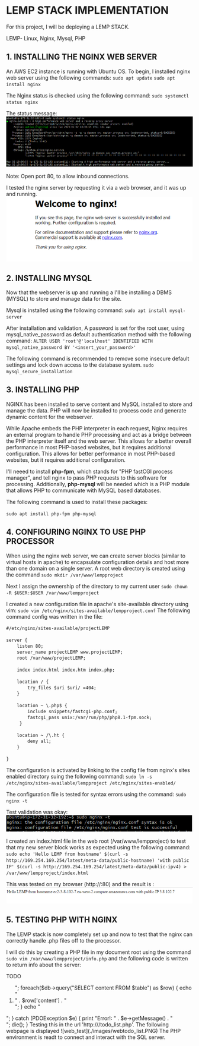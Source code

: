 # LEMP STACK IMPLEMENTATION

For this project, I will be deploying a LEMP STACK.

LEMP- Linux, Nginx, Mysql, PHP

## 1. INSTALLING THE NGINX WEB SERVER

An AWS EC2 instance is running with Ubuntu OS. 
To begin, I installed nginx web server using the following commands:
`sudo apt update` 
`sudo apt install nginx`

The Nginx status is checked using the following command:
`sudo systemctl status nginx`

The status message: ![nginx_output](./images/ngix_status.PNG)

Note: Open port 80, to allow inbound connections.

I tested the nginx server by requesting it via a web browser, and it was up and running.
![nginx_webstatus](./images/ngix_web.PNG)

## 2. INSTALLING MYSQL
Now that the webserver is up and running a I'll be installing a DBMS (MYSQL) to store and manage data for the site. 

Mysql is installed using the following command: `sudo apt install mysql-server`

After installation and validation, A password is set for the root user, using mysql_native_password as default authentication method with the following command: 
`ALTER USER 'root'@'localhost' IDENTIFIED WITH mysql_native_password BY '<insert_your_password>'`

The following command is recommended to remove some insecure default settings and lock down access to the database system. `sudo mysql_secure_installation`

## 3. INSTALLING PHP

NGINX has been installed to serve content and MySQL installed to store and manage the data. PHP will now be installed to process code and generate dynamic content for the webserver.

While Apache embeds the PHP interpreter in each request, Nginx requires an external program to handle PHP processing and act as a bridge between the PHP interpreter itself and the web server. This allows for a better overall performance in most PHP-based websites, but it requires additional configuration. This allows for better performance in most PHP-based websites, but it requires additional configuration. 

I'll neeed to install **php-fpm**, which stands for "PHP fastCGI process manager", and tell nginx to pass PHP requests to this software for processing. Additionally, **php-mysql** will be needed which is a PHP module that allows PHP to communicate with MySQL based databases. 

The following command is used to install these packages:

`sudo apt install php-fpm php-mysql`

## 4. CONFIGURING NGINX TO USE PHP PROCESSOR

When using the nginx web server, we can create server blocks (similar to virtual hosts in apache) to encapsulate configuration details and host more than one domain on a single server. 
A root web directory is created using the command `sudo mkdir /var/www/lempproject`

Next I assign the ownership of the directory to my current user `sudo chown -R $USER:$USER /var/www/lempproject`

I created a new configuration file in apache's site-available directory using vim: `sudo vim /etc/nginx/sites-available/lempproject.conf`
The following command config was written in the file: 
```
#/etc/nginx/sites-available/projectLEMP

server {
    listen 80;
    server_name projectLEMP www.projectLEMP;
    root /var/www/projectLEMP;

    index index.html index.htm index.php;

    location / {
        try_files $uri $uri/ =404;
    }

    location ~ \.php$ {
        include snippets/fastcgi-php.conf;
        fastcgi_pass unix:/var/run/php/php8.1-fpm.sock;
     }

    location ~ /\.ht {
        deny all;
    }

}
```
The configuration is activated by linking to the config file from nginx's sites enabled directory suing the following command: 
`sudo ln -s /etc/nginx/sites-available/lempproject /etc/nginx/sites-enabled/`

The configuration file is tested for syntax errors using the command: `sudo nginx -t`

Test validation was okay: ![config_test_validation](./images/config_file_test.PNG)

I created an index.html file in the web root (/var/www/lempproject) to test that my new server block works as expected using the following command: 
`sudo echo 'Hello LEMP from hostname' $(curl -s http://169.254.169.254/latest/meta-data/public-hostname) 'with public IP' $(curl -s http://169.254.169.254/latest/meta-data/public-ipv4) > /var/www/lempproject/index.html`

This was tested on my browser (http://<Public-IP-Address>:80) and the result is : ![test_indexfile](./images/script_test.PNG)

## 5. TESTING PHP WITH NGINX 

The LEMP stack is now completely set up and now to test that the nginx can correctly handle .php files off to the processor. 

I will do this by creating a PHP file in my document root using the command `sudo vim /var/www/lempproject/info.php`
and the following code is written to return info about the server: 
<?php
phpinfo();

Testing this out on the web browser using the URL ('http://`server_domain_or_IP`/info.php'). 
Information about the webserver is displayed ![php_info](./images/php_webtest.PNG)

## 6. RETRIEVING DATA FROM MYSQL DATABASE WITH PHP

I will be creating a test database with simple 'To do list' and configure access to it, so the nginx website would be able to query data from the DB and display it. 

First I connect to mysql `sudo mysql`

I created a new database called **testdb** using the command `CREATE DATABASE `testdb`;`
Next, I created a user and granted full priviledges on the database using the command: `CREATE USER 'user_one'@'%' IDENTIFIED WITH mysql_native_password BY 'password';`

Now to grant all permissions I use the command `GRANT ALL ON example_database.* TO 'example_user'@'%';`

Testing if the new user has the proper permissions by logging into mysql using the credentials created `mysql -u user_one -p`

The follwing commands and output run in mysql are shown: ![sql_commands](./images/sql_test.PNG)

After creating the testdb and inserting values into it as shown in the figure above, I will be creating a PHP script to connect to MySQL and query it for the content. 

I created a new php file using the command: `vim /var/www/lempproject/todo_list.php`

The following PHP script connects to the MySQL database and queries for the content of the todo_list table, displays the results in a list. If there is a problem with the database connection, it will throw an exception:

<?php
$user = "example_user";
$password = "password";
$database = "example_database";
$table = "todo_list";

try {
  $db = new PDO("mysql:host=localhost;dbname=$database", $user, $password);
  echo "<h2>TODO</h2><ol>";
  foreach($db->query("SELECT content FROM $table") as $row) {
    echo "<li>" . $row['content'] . "</li>";
  }
  echo "</ol>";
} catch (PDOException $e) {
    print "Error!: " . $e->getMessage() . "<br/>";
    die();
}

Testing this in the url 'http://<Public_domain_or_IP>/todo_list.php'. The following webpage is displayed ![web_test](./images/webtodo_list.PNG)

The PHP environment is readt to connect and interact with the SQL server. 